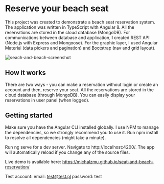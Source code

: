 # Reserve your beach seat

This project was created to demonstrate a beach seat reservation system. The application was written in TypeScript with Angular 8. All the reservations are stored in the cloud database (MongoDB). For communications between database and application, I created REST API (Node.js with Express and Mongoose). For the graphic layer, I used Angular Material (data pickers and pagination) and Bootstrap (nav and grid layout).

![seach-and-beach-screenshot](https://i.imgur.com/muDmxno.jpg)

## How it works

There are two ways - you can make a reservation without login or create an account and then, reserve your seat. All the reservations are stored in the cloud database (through MongoDB). You can easily display your reservations in user panel (when logged).  

## Getting started

Make sure you have the Angular CLI installed globally. I use NPM to manage the dependencies, so we strongly recommend you to use it. Run npm install to resolve all dependencies (might take a minute).

Run ng serve for a dev server. Navigate to http://localhost:4200/. The app will automatically reload if you change any of the source files.

Live demo is available here: 
https://michalzmu.github.io/seat-and-beach-reservation/

Test account: 
email: test@test.pl
password: test
